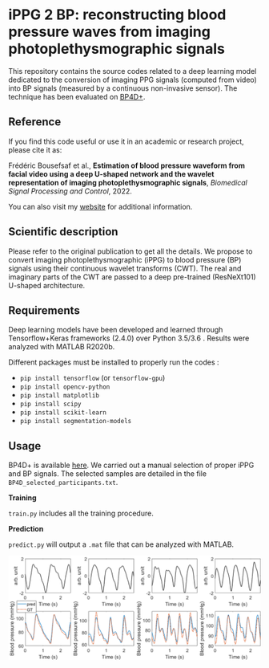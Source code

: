 # iPPG 2 BP: reconstructing blood pressure waves from imaging photoplethysmographic signals

This repository contains the source codes related to a deep learning model dedicated to the conversion of imaging PPG signals (computed from video) into BP signals (measured by a continuous non-invasive sensor). The technique has been evaluated on [BP4D+](http://www.cs.binghamton.edu/~lijun/Research/3DFE/3DFE_Analysis.html).

## Reference
If you find this code useful or use it in an academic or research project, please cite it as:

Frédéric Bousefsaf et al., **Estimation of blood pressure waveform from facial video using a deep U-shaped network and the wavelet representation of imaging photoplethysmographic signals**, *Biomedical Signal Processing and Control*, 2022.

You can also visit my [website](https://sites.google.com/view/frederic-bousefsaf) for additional information.

## Scientific description
Please refer to the original publication to get all the details. We propose to convert imaging photoplethysmographic (iPPG) to blood pressure (BP) signals using their continuous wavelet transforms (CWT). The real and imaginary parts of the CWT are passed to a deep pre-trained (ResNeXt101) U-shaped architecture.


<!---![Alt text](illustrations/overview2.png?raw=true "Overview")--->


## Requirements
Deep learning models have been developed and learned through Tensorflow+Keras frameworks (2.4.0) over Python 3.5/3.6 . Results were analyzed with MATLAB R2020b.

Different packages must be installed to properly run the codes : 
- `pip install tensorflow` (or `tensorflow-gpu`)
- `pip install opencv-python`
- `pip install matplotlib`
- `pip install scipy`
- `pip install scikit-learn`
- `pip install segmentation-models`


## Usage
BP4D+ is available [here](http://www.cs.binghamton.edu/~lijun/Research/3DFE/3DFE_Analysis.html). 
We carried out a manual selection of proper iPPG and BP signals. The selected samples are detailed in the file `BP4D_selected_participants.txt`.

**Training**

`train.py` includes all the training procedure. 

<!---The input, `data.mat`, corresponds to a collection of continuous wavelet representation (size: 256×256) of iPPG and ground truth BP signals (not supplied here). `signal_to_cwt.py` is the MATLAB procedure dedicated to the conversion of a raw iPPG signal to its wavelet representation. Note that the mean pressure must be added to the CWT of BP signals using the following MATLAB command:

`CWT.cfs = CWT.cfs + (CWT.meanSIG + 1i*CWT.meanSIG);`--->



**Prediction**

<!---
Trained architectures (U-Net supported by a ResNeXt101 backbone) [are freely available.](https://zenodo.org/record/5482374)
--->

`predict.py` will output a `.mat` file that can be analyzed with MATLAB.

![Alt text](illustrations/pred.png?raw=true "Results computed from sample data")

